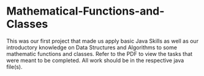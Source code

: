 # Mathematical-Functions-and-Classes
This was our first project that made us apply basic Java Skills
as well as our introductory knowledge on Data Structures and Algorithms
to some mathematic functions and classes.
Refer to the PDF to view the tasks that were meant to be completed. 
All work should be in the respective java file(s).
